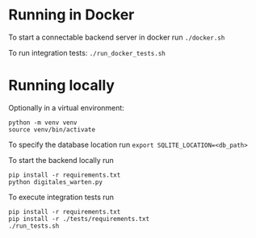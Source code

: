# Running in Docker

To start a connectable backend server in docker run
`./docker.sh`

To run integration tests:
`./run_docker_tests.sh`

# Running locally
Optionally in a virtual environment:
```
python -m venv venv
source venv/bin/activate
```

To specify the database location run
`export SQLITE_LOCATION=<db_path>`

To start the backend locally run
```
pip install -r requirements.txt
python digitales_warten.py
```

To execute integration tests run
```
pip install -r requirements.txt
pip install -r ./tests/requirements.txt
./run_tests.sh
```
